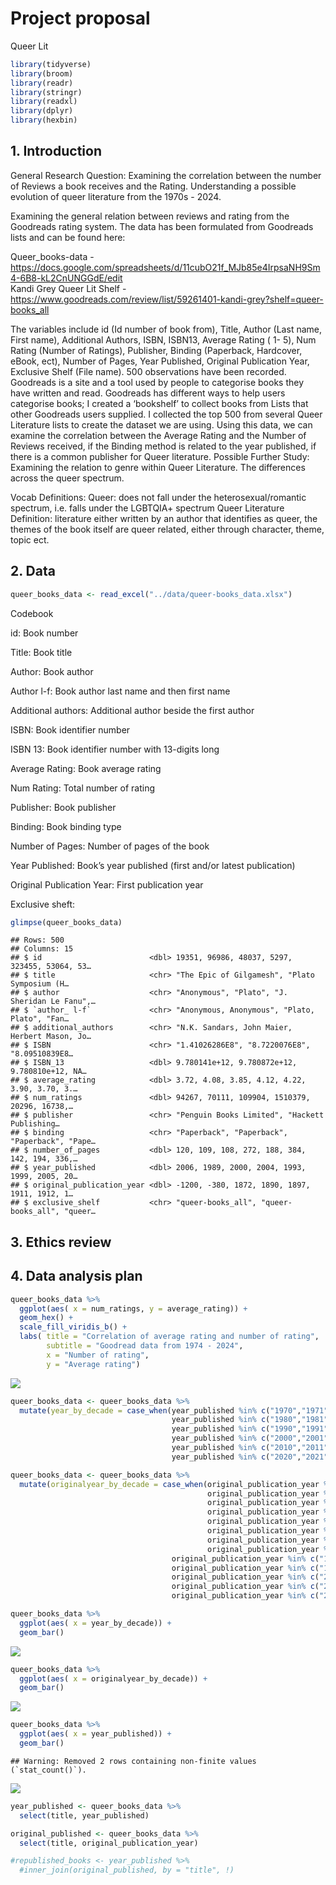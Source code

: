 Project proposal
================
Queer Lit

``` r
library(tidyverse)
library(broom)
library(readr)
library(stringr)
library(readxl)
library(dplyr)
library(hexbin)
```

## 1. Introduction

General Research Question: Examining the correlation between the number
of Reviews a book receives and the Rating. Understanding a possible
evolution of queer literature from the 1970s - 2024.

Examining the general relation between reviews and rating from the
Goodreads rating system. The data has been formulated from Goodreads
lists and can be found here:

Queer_books-data -
<https://docs.google.com/spreadsheets/d/11cubO21f_MJb85e4IrpsaNH9Sm4-6B8-kL2CnUNGGdE/edit>  
Kandi Grey Queer Lit Shelf -
<https://www.goodreads.com/review/list/59261401-kandi-grey?shelf=queer-books_all>

The variables include id (Id number of book from), Title, Author (Last
name, First name), Additional Authors, ISBN, ISBN13, Average Rating ( 1-
5), Num Rating (Number of Ratings), Publisher, Binding (Paperback,
Hardcover, eBook, ect), Number of Pages, Year Published, Original
Publication Year, Exclusive Shelf (File name). 500 observations have
been recorded. Goodreads is a site and a tool used by people to
categorise books they have written and read. Goodreads has different
ways to help users categorise books; I created a ‘bookshelf’ to collect
books from Lists that other Goodreads users supplied. I collected the
top 500 from several Queer Literature lists to create the dataset we are
using. Using this data, we can examine the correlation between the
Average Rating and the Number of Reviews received, if the Binding method
is related to the year published, if there is a common publisher for
Queer literature. Possible Further Study: Examining the relation to
genre within Queer Literature. The differences across the queer
spectrum.

Vocab Definitions: Queer: does not fall under the heterosexual/romantic
spectrum, i.e. falls under the LGBTQIA+ spectrum Queer Literature
Definition: literature either written by an author that identifies as
queer, the themes of the book itself are queer related, either through
character, theme, topic ect.

## 2. Data

``` r
queer_books_data <- read_excel("../data/queer-books_data.xlsx")
```

Codebook

id: Book number

Title: Book title

Author: Book author

Author l-f: Book author last name and then first name

Additional authors: Additional author beside the first author

ISBN: Book identifier number

ISBN 13: Book identifier number with 13-digits long

Average Rating: Book average rating

Num Rating: Total number of rating

Publisher: Book publisher

Binding: Book binding type

Number of Pages: Number of pages of the book

Year Published: Book’s year published (first and/or latest publication)

Original Publication Year: First publication year

Exclusive sheft:

``` r
glimpse(queer_books_data)
```

    ## Rows: 500
    ## Columns: 15
    ## $ id                        <dbl> 19351, 96986, 48037, 5297, 323455, 53064, 53…
    ## $ title                     <chr> "The Epic of Gilgamesh", "Plato Symposium (H…
    ## $ author                    <chr> "Anonymous", "Plato", "J. Sheridan Le Fanu",…
    ## $ `author_ l-f`             <chr> "Anonymous, Anonymous", "Plato, Plato", "Fan…
    ## $ additional_authors        <chr> "N.K. Sandars, John Maier, Herbert Mason, Jo…
    ## $ ISBN                      <chr> "1.41026286E8", "8.7220076E8", "8.09510839E8…
    ## $ ISBN_13                   <dbl> 9.780141e+12, 9.780872e+12, 9.780810e+12, NA…
    ## $ average_rating            <dbl> 3.72, 4.08, 3.85, 4.12, 4.22, 3.90, 3.70, 3.…
    ## $ num_ratings               <dbl> 94267, 70111, 109904, 1510379, 20296, 16738,…
    ## $ publisher                 <chr> "Penguin Books Limited", "Hackett Publishing…
    ## $ binding                   <chr> "Paperback", "Paperback", "Paperback", "Pape…
    ## $ number_of_pages           <dbl> 120, 109, 108, 272, 188, 384, 142, 194, 336,…
    ## $ year_published            <dbl> 2006, 1989, 2000, 2004, 1993, 1999, 2005, 20…
    ## $ original_publication_year <dbl> -1200, -380, 1872, 1890, 1897, 1911, 1912, 1…
    ## $ exclusive_shelf           <chr> "queer-books_all", "queer-books_all", "queer…

## 3. Ethics review

## 4. Data analysis plan

``` r
queer_books_data %>% 
  ggplot(aes( x = num_ratings, y = average_rating)) +
  geom_hex() +
  scale_fill_viridis_b() +
  labs( title = "Correlation of average rating and number of rating",
        subtitle = "Goodread data from 1974 - 2024",
        x = "Number of rating",
        y = "Average rating")
```

![](proposal_files/figure-gfm/corelation-rating-numrating-1.png)<!-- -->

``` r
queer_books_data <- queer_books_data %>% 
  mutate(year_by_decade = case_when(year_published %in% c("1970","1971", "1972", "1973", "1974","1975", "1976", "1977", "1978", "1979") ~ "70s",
                                    year_published %in% c("1980","1981", "1982","1983","1984","1985","1986","1987","1988","1989") ~ "80s",
                                    year_published %in% c("1990","1991","1992","1993","1994","1995","1996","1997","1998","1999") ~ "90s",
                                    year_published %in% c("2000","2001","2002","2003","2004","2005","2006","2007","2008","2009") ~ "2000s",
                                    year_published %in% c("2010","2011","2012","2013","2014","2015","2016","2017","2018","2019") ~ "2010s",
                                    year_published %in% c("2020","2021","2022","2023","2024") ~ "2020s"))
```

``` r
queer_books_data <- queer_books_data %>% 
  mutate(originalyear_by_decade = case_when(original_publication_year %in% c("1897","1890", "1872","-380","-1200") ~ "<1900s",
                                            original_publication_year %in% c("1910","1911", "1912","1913","1914","1915","1916","1917","1918","1919") ~ "10s",
                                            original_publication_year %in% c("1920","1921", "1922","1923","1924","1925","1926","1927","1928","1929") ~ "20s",
                                            original_publication_year %in% c("1930","1931", "1932","1933","1934","1935","1936","1937","1938","1939") ~ "30s",
                                            original_publication_year %in% c("1940","1941", "1942","1943","1944","1945","1946","1947","1948","1949") ~ "40s",
                                            original_publication_year %in% c("1950","1951", "1952","1953","1954","1955","1956","1957","1958","1959") ~ "50s",
                                            original_publication_year %in% c("1960","1961", "1962","1963","1964","1965","1966","1967","1968","1969") ~ "60s",
                                            original_publication_year %in% c("1970","1971", "1972", "1973", "1974","1975", "1976", "1977", "1978", "1979") ~ "70s",
                                    original_publication_year %in% c("1980","1981", "1982","1983","1984","1985","1986","1987","1988","1989") ~ "80s",
                                    original_publication_year %in% c("1990","1991","1992","1993","1994","1995","1996","1997","1998","1999") ~ "90s",
                                    original_publication_year %in% c("2000","2001","2002","2003","2004","2005","2006","2007","2008","2009") ~ "2000s",
                                    original_publication_year %in% c("2010","2011","2012","2013","2014","2015","2016","2017","2018","2019") ~ "2010s",
                                    original_publication_year %in% c("2020","2021","2022","2023","2024") ~ "2020s"))
```

``` r
queer_books_data %>% 
  ggplot(aes( x = year_by_decade)) +
  geom_bar()
```

![](proposal_files/figure-gfm/unnamed-chunk-1-1.png)<!-- -->

``` r
queer_books_data %>% 
  ggplot(aes( x = originalyear_by_decade)) +
  geom_bar()
```

![](proposal_files/figure-gfm/unnamed-chunk-2-1.png)<!-- -->

``` r
queer_books_data %>%
  ggplot(aes( x = year_published)) +
  geom_bar()
```

    ## Warning: Removed 2 rows containing non-finite values (`stat_count()`).

![](proposal_files/figure-gfm/unnamed-chunk-3-1.png)<!-- -->

``` r
year_published <- queer_books_data %>% 
  select(title, year_published)

original_published <- queer_books_data %>% 
  select(title, original_publication_year)

#republished_books <- year_published %>% 
  #inner_join(original_published, by = "title", !)
```
